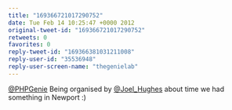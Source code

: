 ```yaml
---
title: "169366721017290752"
date: Tue Feb 14 10:25:47 +0000 2012
original-tweet-id: "169366721017290752"
retweets: 0
favorites: 0
reply-tweet-id: "169366381031211008"
reply-user-id: "35536948"
reply-user-screen-name: "thegenielab"
---
```

<a href="https://twitter.com/PHPGenie">@PHPGenie</a> Being organised by <a href="https://twitter.com/Joel_Hughes">@Joel_Hughes</a> about time we had something in Newport :)
